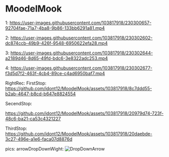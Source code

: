 # MoodelMook

1:
https://user-images.githubusercontent.com/103817918/230300657-92704fae-71a7-4ba8-9b86-133bb6291a81.mp4

2:
https://user-images.githubusercontent.com/103817918/230302602-dc874ccb-49b9-426f-9548-6950622efa28.mp4

3:
https://user-images.githubusercontent.com/103817918/230302644-a2189d46-8d65-49fd-bdc6-3e8322adc253.mp4

4:
https://user-images.githubusercontent.com/103817918/230302677-f3d5d7f2-463f-4cb4-89ce-c4ad6950baf7.mp4

RightRec:
FirstStop:
https://github.com/idont12/MoodelMook/assets/103817918/8c7ddd55-b2ab-4647-b8cd-b647e8824554

SecendStop:

https://github.com/idont12/MoodelMook/assets/103817918/20979d74-723f-48c6-ba21-ca53c4321227

ThirdStop:
https://github.com/idont12/MoodelMook/assets/103817918/20daebde-3c27-496e-a1e6-faca07d8876d

pics:
arrowDropDownWight:
![DropDownArrow](https://user-images.githubusercontent.com/103817918/237004543-35806a6c-b082-44db-a930-4ff58aa4ce04.png)
